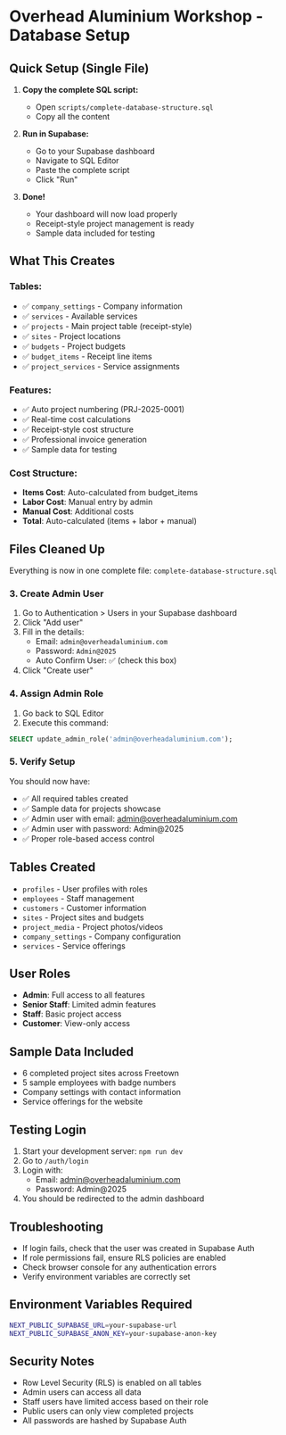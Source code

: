 # Overhead Aluminium Workshop - Database Setup

## Quick Setup (Single File)

1. **Copy the complete SQL script:**
   - Open `scripts/complete-database-structure.sql`
   - Copy all the content

2. **Run in Supabase:**
   - Go to your Supabase dashboard
   - Navigate to SQL Editor
   - Paste the complete script
   - Click "Run"

3. **Done!**
   - Your dashboard will now load properly
   - Receipt-style project management is ready
   - Sample data included for testing

## What This Creates

### Tables:
- ✅ `company_settings` - Company information
- ✅ `services` - Available services  
- ✅ `projects` - Main project table (receipt-style)
- ✅ `sites` - Project locations
- ✅ `budgets` - Project budgets
- ✅ `budget_items` - Receipt line items
- ✅ `project_services` - Service assignments

### Features:
- ✅ Auto project numbering (PRJ-2025-0001)
- ✅ Real-time cost calculations
- ✅ Receipt-style cost structure
- ✅ Professional invoice generation
- ✅ Sample data for testing

### Cost Structure:
- **Items Cost**: Auto-calculated from budget_items
- **Labor Cost**: Manual entry by admin
- **Manual Cost**: Additional costs
- **Total**: Auto-calculated (items + labor + manual)

## Files Cleaned Up
Everything is now in one complete file: `complete-database-structure.sql`

### 3. Create Admin User
1. Go to Authentication > Users in your Supabase dashboard
2. Click "Add user"
3. Fill in the details:
   - Email: `admin@overheadaluminium.com`
   - Password: `Admin@2025`
   - Auto Confirm User: ✅ (check this box)
4. Click "Create user"

### 4. Assign Admin Role
1. Go back to SQL Editor
2. Execute this command:
```sql
SELECT update_admin_role('admin@overheadaluminium.com');
```

### 5. Verify Setup
You should now have:
- ✅ All required tables created
- ✅ Sample data for projects showcase
- ✅ Admin user with email: admin@overheadaluminium.com
- ✅ Admin user with password: Admin@2025
- ✅ Proper role-based access control

## Tables Created
- `profiles` - User profiles with roles
- `employees` - Staff management
- `customers` - Customer information
- `sites` - Project sites and budgets
- `project_media` - Project photos/videos
- `company_settings` - Company configuration
- `services` - Service offerings

## User Roles
- **Admin**: Full access to all features
- **Senior Staff**: Limited admin features
- **Staff**: Basic project access
- **Customer**: View-only access

## Sample Data Included
- 6 completed project sites across Freetown
- 5 sample employees with badge numbers
- Company settings with contact information
- Service offerings for the website

## Testing Login
1. Start your development server: `npm run dev`
2. Go to `/auth/login`
3. Login with:
   - Email: admin@overheadaluminium.com
   - Password: Admin@2025
4. You should be redirected to the admin dashboard

## Troubleshooting
- If login fails, check that the user was created in Supabase Auth
- If role permissions fail, ensure RLS policies are enabled
- Check browser console for any authentication errors
- Verify environment variables are correctly set

## Environment Variables Required
```bash
NEXT_PUBLIC_SUPABASE_URL=your-supabase-url
NEXT_PUBLIC_SUPABASE_ANON_KEY=your-supabase-anon-key
```

## Security Notes
- Row Level Security (RLS) is enabled on all tables
- Admin users can access all data
- Staff users have limited access based on their role
- Public users can only view completed projects
- All passwords are hashed by Supabase Auth
